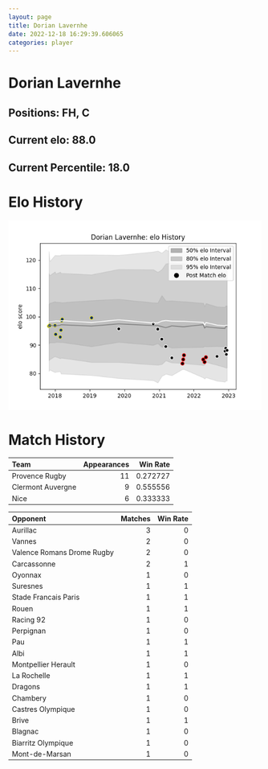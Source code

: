 ```yaml
---  
layout: page  
title: Dorian Lavernhe  
date: 2022-12-18 16:29:39.606065  
categories: player  
---
```

# Dorian Lavernhe

## Positions: FH, C

## Current elo: 88.0

## Current Percentile: 18.0

# Elo History


![elo history](history_DorianLavernhe.png)
# Match History


| Team              |   Appearances |   Win Rate |
|:------------------|--------------:|-----------:|
| Provence Rugby    |            11 |   0.272727 |
| Clermont Auvergne |             9 |   0.555556 |
| Nice              |             6 |   0.333333 |

| Opponent                   |   Matches |   Win Rate |
|:---------------------------|----------:|-----------:|
| Aurillac                   |         3 |          0 |
| Vannes                     |         2 |          0 |
| Valence Romans Drome Rugby |         2 |          0 |
| Carcassonne                |         2 |          1 |
| Oyonnax                    |         1 |          0 |
| Suresnes                   |         1 |          1 |
| Stade Francais Paris       |         1 |          1 |
| Rouen                      |         1 |          1 |
| Racing 92                  |         1 |          0 |
| Perpignan                  |         1 |          0 |
| Pau                        |         1 |          1 |
| Albi                       |         1 |          1 |
| Montpellier Herault        |         1 |          0 |
| La Rochelle                |         1 |          1 |
| Dragons                    |         1 |          1 |
| Chambery                   |         1 |          0 |
| Castres Olympique          |         1 |          0 |
| Brive                      |         1 |          1 |
| Blagnac                    |         1 |          0 |
| Biarritz Olympique         |         1 |          0 |
| Mont-de-Marsan             |         1 |          0 |